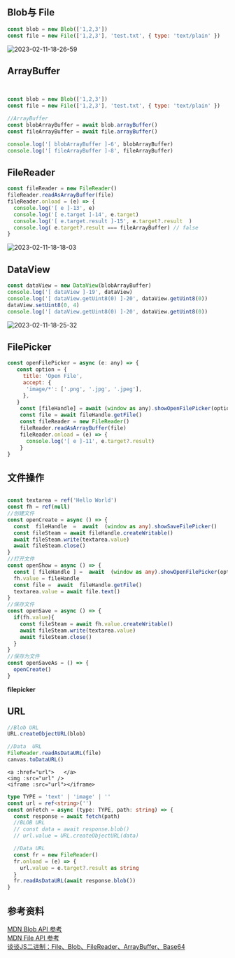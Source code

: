 ## Blob与 File
```js
const blob = new Blob(['1,2,3'])
const file = new File(['1,2,3'], 'test.txt', { type: 'text/plain' })
```
![2023-02-11-18-26-59](https://zerdocs.oss-cn-shanghai.aliyuncs.com/febasis/2023-02-11-18-26-59.png)

## ArrayBuffer
```js


const blob = new Blob(['1,2,3'])
const file = new File(['1,2,3'], 'test.txt', { type: 'text/plain' })

//ArrayBuffer
const blobArrayBuffer = await blob.arrayBuffer()
const fileArrayBuffer = await file.arrayBuffer()

console.log('[ blobArrayBuffer ]-6', blobArrayBuffer)
console.log('[ fileArrayBuffer ]-8', fileArrayBuffer)
```


<DemoWrap pkg="FrontEnd/JavaScript/demo"   path='demo1.vue' >
    <Demo1/>
</DemoWrap>

## FileReader
```js
const fileReader = new FileReader()
fileReader.readAsArrayBuffer(file)
fileReader.onload = (e) => {
  console.log('[ e ]-13', e)
  console.log('[ e.target ]-14', e.target)
  console.log('[ e.target.result ]-15', e.target?.result  )
  console.log( e.target?.result === fileArrayBuffer) // false
}
```
![2023-02-11-18-18-03](https://zerdocs.oss-cn-shanghai.aliyuncs.com/febasis/2023-02-11-18-18-03.png)

## DataView
```js
const dataView = new DataView(blobArrayBuffer)
console.log('[ dataView ]-19', dataView)
console.log('[ dataView.getUint8(0) ]-20', dataView.getUint8(0))
dataView.setUint8(0, 4)
console.log('[ dataView.getUint8(0) ]-20', dataView.getUint8(0))
```
![2023-02-11-18-25-32](https://zerdocs.oss-cn-shanghai.aliyuncs.com/febasis/2023-02-11-18-25-32.png)

## FilePicker
```js
const openFilePicker = async (e: any) => {
   const option = {
     title: 'Open File',
     accept: {
      'image/*': ['.png', '.jpg', '.jpeg'],
     },
   }
    const [fileHandle] = await (window as any).showOpenFilePicker(option)
    const file = await fileHandle.getFile()
    const fileReader = new FileReader()
    fileReader.readAsArrayBuffer(file)
    fileReader.onload = (e) => {
      console.log('[ e ]-11', e.target?.result)
    }
}
```
<script setup>
import Demo1 from './demo/demo1.vue';
import FilePicker from './demo/FilePicker.vue'; 
import DemoUrl from './demo/DemoUrl.vue'; 
</script>
## 文件操作
```ts

const textarea = ref('Hello World')
const fh = ref(null)
//创建文件
const openCreate = async () => {
  const  fileHandle  =  await  (window as any).showSaveFilePicker()
  const fileSteam = await fileHandle.createWritable()
  await fileSteam.write(textarea.value)
  await fileSteam.close()
}
//打开文件
const openShow = async () => {
  const [ fileHandle ] =  await  (window as any).showOpenFilePicker(option)
  fh.value = fileHandle
  const file =  await  fileHandle.getFile()
  textarea.value = await file.text()
}
//保存文件
const openSave = async () => {
  if(fh.value){
    const fileSteam = await fh.value.createWritable()
    await fileSteam.write(textarea.value)
    await fileSteam.close()
  }
}
//保存为文件
const openSaveAs = () => {
  openCreate()
}
```
**filepicker**
<DemoWrap pkg="FrontEnd/JavaScript/demo"   path='FilePicker.vue'>
    <FilePicker/>
</DemoWrap>

## URL

```js 
//Blob URL
URL.createObjectURL(blob) 

//Data  URL
FileReader.readAsDataURL(file)  
canvas.toDataURL() 
```

```vue
<a :href="url">   </a> 
<img :src="url" />
<iframe :src="url"></iframe>
```
```ts
type TYPE = 'text' | 'image' | ''
const url = ref<string>('')
const onFetch = async (type: TYPE, path: string) => {
  const response = await fetch(path)
  //BLOB URL
  // const data = await response.blob()
  // url.value = URL.createObjectURL(data)

  //Data URL
  const fr = new FileReader()
  fr.onload = (e) => {
    url.value = e.target?.result as string
  }
  fr.readAsDataURL(await response.blob())
}

```
<DemoWrap pkg="FrontEnd/JavaScript/demo"   path='DemoUrl.vue'>
    <DemoUrl/>
</DemoWrap>

## 参考资料
[MDN Blob API 参考](https://developer.mozilla.org/zh-CN/docs/Web/API/Blob)<br>
[MDN File API 参考](https://developer.mozilla.org/zh-CN/docs/Web/API/File)<br>
[谈谈JS二进制：File、Blob、FileReader、ArrayBuffer、Base64](https://zhuanlan.zhihu.com/p/568915443)
